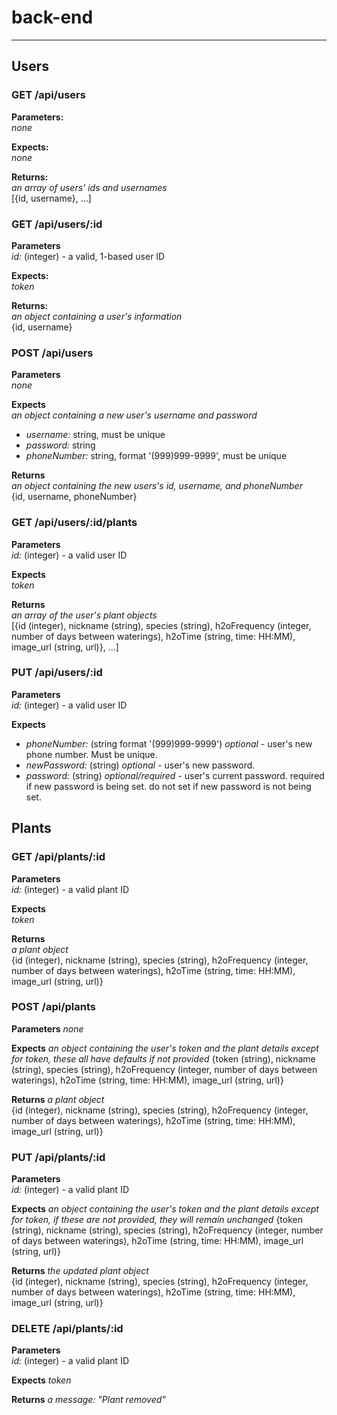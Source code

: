 # back-end
______________________________________
## Users

### GET /api/users
**Parameters:**  
_none_

**Expects:**  
_none_

**Returns:**  
_an array of users' ids and usernames_  
[{id, username}, ...]


### GET /api/users/:id
**Parameters**  
_id:_ (integer) - a valid, 1-based user ID

**Expects:**  
_token_

**Returns:**  
_an object containing a user's information_  
{id, username}


### POST /api/users
**Parameters**  
_none_

**Expects**  
_an object containing a new user's username and password_
* _username:_ string, must be unique
* _password:_ string
* _phoneNumber:_ string, format '(999)999-9999', must be unique

**Returns**  
_an object containing the new users's id, username, and phoneNumber_  
{id, username, phoneNumber}

### GET /api/users/:id/plants
**Parameters**  
_id:_ (integer) - a valid user ID

**Expects**  
_token_

**Returns**  
_an array of the user's plant objects_  
[{id (integer), nickname (string), species (string), h2oFrequency (integer, number of days between waterings), h2oTime (string, time: HH:MM), image_url (string, url)}, ...]

### PUT /api/users/:id
**Parameters**  
_id:_ (integer) - a valid user ID

**Expects**
* _phoneNumber:_ (string format '(999)999-9999') _optional_ - user's new phone number. Must be unique.
* _newPassword:_ (string) _optional_ - user's new password.
* _password:_ (string) _optional/required_ - user's current password. required if new password is being set. do not set if new password is not being set.

## Plants

### GET /api/plants/:id
**Parameters**  
_id:_ (integer) - a valid plant ID

**Expects**  
_token_

**Returns**  
_a plant object_  
{id (integer), nickname (string), species (string), h2oFrequency (integer, number of days between waterings), h2oTime (string, time: HH:MM), image_url (string, url)}

### POST /api/plants
**Parameters**
_none_

**Expects**
_an object containing the user's token and the plant details_
_except for token, these all have defaults if not provided_
{token (string), nickname (string), species (string), h2oFrequency (integer, number of days between waterings), h2oTime (string, time: HH:MM), image_url (string, url)}

**Returns**
_a plant object_  
{id (integer), nickname (string), species (string), h2oFrequency (integer, number of days between waterings), h2oTime (string, time: HH:MM), image_url (string, url)}

### PUT /api/plants/:id
**Parameters**  
_id:_ (integer) - a valid plant ID

**Expects**
_an object containing the user's token and the plant details_
_except for token, if these are not provided, they will remain unchanged_
{token (string), nickname (string), species (string), h2oFrequency (integer, number of days between waterings), h2oTime (string, time: HH:MM), image_url (string, url)}

**Returns**
_the updated plant object_  
{id (integer), nickname (string), species (string), h2oFrequency (integer, number of days between waterings), h2oTime (string, time: HH:MM), image_url (string, url)}

### DELETE /api/plants/:id
**Parameters**  
_id:_ (integer) - a valid plant ID

**Expects**
_token_

**Returns**
_a message: "Plant removed"_  
